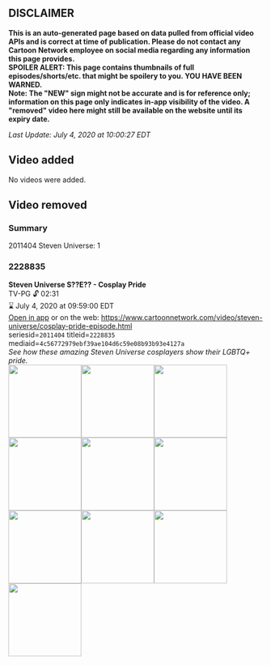 ## DISCLAIMER
**This is an auto-generated page based on data pulled from official video APIs and is correct at time of publication. Please do not contact any Cartoon Network employee on social media regarding any information this page provides.**  
**SPOILER ALERT: This page contains thumbnails of full episodes/shorts/etc. that might be spoilery to you. YOU HAVE BEEN WARNED.**  
**Note: The "NEW" sign might not be accurate and is for reference only; information on this page only indicates in-app visibility of the video. A "removed" video here might still be available on the website until its expiry date.**  

_Last Update: July 4, 2020 at 10:00:27 EDT_
## Video added
No videos were added.  
## Video removed
### Summary
2011404 Steven Universe: 1  
### 2228835
**Steven Universe S??E?? - Cosplay Pride**  
TV-PG 🔓 02:31  
⌛ July 4, 2020 at 09:59:00 EDT  
[Open in app](https://tinyurl.com/y9okpvkv) or on the web: https://www.cartoonnetwork.com/video/steven-universe/cosplay-pride-episode.html  
seriesid=`2011404` titleid=`2228835` mediaid=`4c56772979ebf39ae104d6c59e08b93b93e4127a`  
_See how these amazing Steven Universe cosplayers show their LGBTQ+ pride._  
<a href="https://s3.amazonaws.com/cartoonorchestrator/2228835_001_1280x720.jpg"><img src="https://s3.amazonaws.com/cartoonorchestrator/2228835_001_640x360.jpg" height="144px" /></a><a href="https://s3.amazonaws.com/cartoonorchestrator/2228835_002_1280x720.jpg"><img src="https://s3.amazonaws.com/cartoonorchestrator/2228835_002_640x360.jpg" height="144px" /></a><a href="https://s3.amazonaws.com/cartoonorchestrator/2228835_003_1280x720.jpg"><img src="https://s3.amazonaws.com/cartoonorchestrator/2228835_003_640x360.jpg" height="144px" /></a><a href="https://s3.amazonaws.com/cartoonorchestrator/2228835_004_1280x720.jpg"><img src="https://s3.amazonaws.com/cartoonorchestrator/2228835_004_640x360.jpg" height="144px" /></a><a href="https://s3.amazonaws.com/cartoonorchestrator/2228835_005_1280x720.jpg"><img src="https://s3.amazonaws.com/cartoonorchestrator/2228835_005_640x360.jpg" height="144px" /></a><a href="https://s3.amazonaws.com/cartoonorchestrator/2228835_006_1280x720.jpg"><img src="https://s3.amazonaws.com/cartoonorchestrator/2228835_006_640x360.jpg" height="144px" /></a><a href="https://s3.amazonaws.com/cartoonorchestrator/2228835_007_1280x720.jpg"><img src="https://s3.amazonaws.com/cartoonorchestrator/2228835_007_640x360.jpg" height="144px" /></a><a href="https://s3.amazonaws.com/cartoonorchestrator/2228835_008_1280x720.jpg"><img src="https://s3.amazonaws.com/cartoonorchestrator/2228835_008_640x360.jpg" height="144px" /></a><a href="https://s3.amazonaws.com/cartoonorchestrator/2228835_009_1280x720.jpg"><img src="https://s3.amazonaws.com/cartoonorchestrator/2228835_009_640x360.jpg" height="144px" /></a><a href="https://s3.amazonaws.com/cartoonorchestrator/2228835_010_1280x720.jpg"><img src="https://s3.amazonaws.com/cartoonorchestrator/2228835_010_640x360.jpg" height="144px" /></a>
